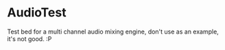 # AudioTest
Test bed for a multi channel audio mixing engine, don't use as an example, it's not good. :P
